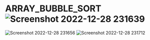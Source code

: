 # ARRAY_BUBBLE_SORT![Screenshot 2022-12-28 231639](https://user-images.githubusercontent.com/115396834/209852285-1b9096b2-6ce4-432f-8d23-c1c7f8411704.png)
![Screenshot 2022-12-28 231656](https://user-images.githubusercontent.com/115396834/209852292-a5acb8ef-418e-4d12-9097-f6e717675c5f.png)
![Screenshot 2022-12-28 231712](https://user-images.githubusercontent.com/115396834/209852309-47014fd6-d36c-4b10-9fbb-4d0a7fe431cf.png)
